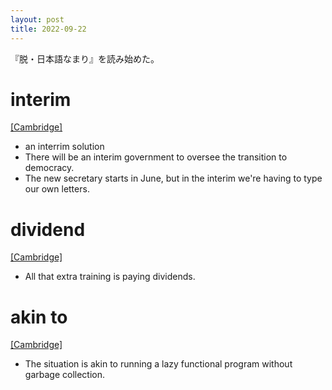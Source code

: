 ```yaml
---
layout: post
title: 2022-09-22
---
```


『脱・日本語なまり』を読み始めた。

# interim
[[Cambridge]](https://dictionary.cambridge.org/ja/dictionary/english/interim)  
- an interrim solution  
- There will be an interim government to oversee the transition to democracy.  
- The new secretary starts in June, but in the interim we're having to type our own letters.  

# dividend
[[Cambridge]](https://dictionary.cambridge.org/ja/dictionary/english/dividend)  
- All that extra training is paying dividends.


# akin to
[[Cambridge]](https://dictionary.cambridge.org/ja/dictionary/english/akin)  
- The situation is akin to running a lazy functional program without garbage collection.